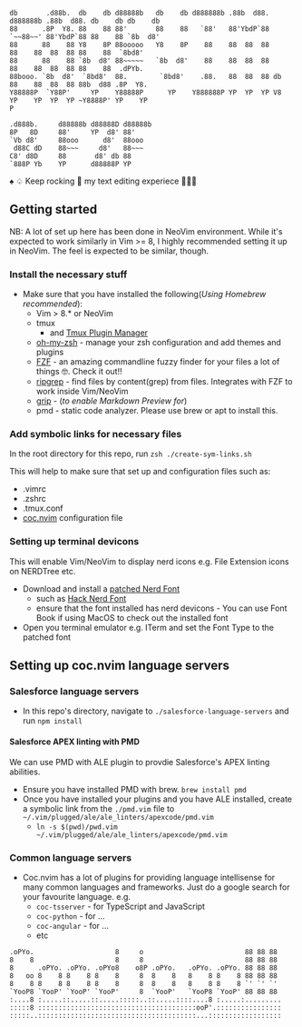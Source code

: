 ```
db       .d88b.  db    db d88888b   db    db d888888b .88b  d88.      d888888b .88b  d88. db    db db    db
88      .8P  Y8. 88    88 88'       88    88   `88'   88'YbdP`88      `~~88~~' 88'YbdP`88 88    88 `8b  d8'
88      88    88 Y8    8P 88ooooo   Y8    8P    88    88  88  88         88    88  88  88 88    88  `8bd8' 
88      88    88 `8b  d8' 88~~~~~   `8b  d8'    88    88  88  88         88    88  88  88 88    88  .dPYb. 
88booo. `8b  d8'  `8bd8'  88.        `8bd8'    .88.   88  88  88 db      88    88  88  88 88b  d88 .8P  Y8.
Y88888P  `Y88P'     YP    Y88888P      YP    Y888888P YP  YP  YP V8      YP    YP  YP  YP ~Y8888P' YP    YP
P                                                    

.d888b.     d88888b d88888D d88888b 
8P   8D     88'     YP  d8' 88'     
`Vb d8'     88ooo      d8'  88ooo   
 d88C dD    88~~~     d8'   88~~~   
C8' d8D     88       d8' db 88      
`888P Yb    YP      d88888P YP      
```
                        
♠️  ♤ Keep rocking 🎸 my text editing experiece 💙💚💜


## Getting started
NB: A lot of set up here has been done in NeoVim environment. While it's expected to work similarly in Vim >= 8, I highly
recommended setting it up in NeoVim. The feel is expected to be similar, though.

### Install the necessary stuff

- Make sure that you have installed the following(*Using Homebrew recommended*):
  - Vim > 8.* or NeoVim
  - tmux
    - and [Tmux Plugin Manager](https://github.com/tmux-plugins/tpm)
  - [oh-my-zsh](https://ohmyz.sh/) - manage your zsh configuration and add themes and plugins
  - [FZF](https://github.com/junegunn/fzf) - an amazing commandline fuzzy finder for your files a lot of things 🤓. Check it out!!
  - [ripgrep](https://github.com/BurntSushi/ripgrep) - find files by content(grep) from files. Integrates with FZF to work inside Vim/NeoVim
  - [grip](https://github.com/joeyespo/grip) - (*to enable Markdown Preview for*)
  - pmd - static code analyzer. Please use brew or apt to install this.


### Add symbolic links for necessary files
In the root directory for this repo, run `zsh ./create-sym-links.sh`

This will help to make sure that set up and configuration files such as:
- .vimrc
- .zshrc
- .tmux.conf
- [coc.nvim](https://github.com/neoclide/coc.nvim) configuration file


### Setting up terminal devicons
This will enable Vim/NeoVim to display nerd icons e.g. File Extension icons on NERDTree etc.

- Download and install a [patched Nerd Font](https://github.com/ryanoasis/nerd-fonts)
  - such as [Hack Nerd Font](https://github.com/source-foundry/Hack/blob/master/build/ttf/Hack-Regular.ttf)
  - ensure that the font installed has nerd devicons - You can use Font Book if using MacOS to check out the installed font
- Open you terminal emulator e.g. ITerm and set the Font Type to the patched font


## Setting up coc.nvim language servers
### Salesforce language servers
- In this repo's directory, navigate to `./salesforce-language-servers` and run `npm install`

#### Salesforce APEX linting with PMD
We can use PMD with ALE plugin to provdie Salesforce's APEX linting abilities. 

- Ensure you have installed PMD with brew. `brew install pmd`
- Once you have installed your plugins and you have ALE installed, create a symbolic link from the `./pmd.vim` file to `~/.vim/plugged/ale/ale_linters/apexcode/pmd.vim`
    - `ln -s $(pwd)/pwd.vim ~/.vim/plugged/ale/ale_linters/apexcode/pmd.vim`

### Common language servers
- Coc.nvim has a lot of plugins for providing language intellisense for many common languages and frameworks. Just do a google search for your favourite language. e.g.
    - `coc-tsserver` - for TypeScript and JavaScript
    - `coc-python` - for ...
    - `coc-angular` - for ...
    - etc


```
.oPYo.                    8     o                         88 88 88 
8    8                    8     8                         88 88 88 
8      .oPYo. .oPYo. .oPYo8    o8P .oPYo.   .oPYo. .oPYo. 88 88 88 
8   oo 8    8 8    8 8    8     8  8    8   8    8 8    8 88 88 88 
8    8 8    8 8    8 8    8     8  8    8   8    8 8    8 `' `' `' 
`YooP8 `YooP' `YooP' `YooP'     8  `YooP'   `YooP8 `YooP' 88 88 88 
:....8 :.....::.....::.....:::::..::.....::::....8 :.....:.........
:::::8 :::::::::::::::::::::::::::::::::::::::ooP'.::::::::::::::::
:::::..:::::::::::::::::::::::::::::::::::::::...::::::::::::::::::

```
